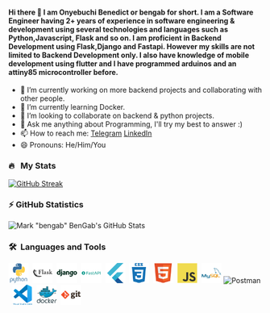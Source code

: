 
#### Hi there 👋 I am Onyebuchi Benedict or bengab for short. I am a Software Engineer having 2+ years of experience in software engineering & development using several technologies and languages such as Python,Javascript, Flask and so on. I am proficient in Backend Development using Flask,Django and Fastapi. However my skills are not limited to Backend Development only. I also have knowledge of mobile development using flutter and I have programmed arduinos and an attiny85 microcontroller before.

<!--**Bengab-coder/bengab-coder** is a ✨ _special_ ✨ repository because its `README.md` (this file) appears on your GitHub profile. -->

- 🔭 I’m currently working on more backend projects and collaborating with other people.
- 🌱 I’m currently learning Docker.
- 👯 I’m looking to collaborate on backend & python projects.
- 💬 Ask me anything about Programming, I'll try my best to answer :)
- 📫 How to reach me: [Telegram](https://t.me/bengabp) [LinkedIn](https://www.linkedin.com/in/ben-gab-9b375823b/)
- 😄 Pronouns: He/Him/You

### 🔥 &nbsp; My Stats
[![GitHub Streak](https://streak-stats.demolab.com/?user=bengab-coder&theme=dark)](https://git.io/streak-stats)

### ⚡ GitHub Statistics

![Mark "bengab" BenGab's GitHub Stats](https://github-readme-stats.vercel.app/api?username=bengab-coder&show_icons=true&theme=github_dark&count_private=true&include_all_commits=true)



### 🛠 &nbsp;Languages and Tools

<p>
<img src="https://github.com/devicons/devicon/blob/master/icons/python/python-original-wordmark.svg" title="Python" alt="Python" width="40" height="40"/>&nbsp;
<img src="https://github.com/devicons/devicon/blob/master/icons/flask/flask-original-wordmark.svg" title="Flask"  alt="Flask" width="40" height="40"/>&nbsp;
<img src="https://github.com/devicons/devicon/blob/master/icons/django/django-plain-wordmark.svg" title="Django"  alt="Django" width="40" height="40"/>&nbsp;
<img src="https://github.com/devicons/devicon/blob/master/icons/fastapi/fastapi-original-wordmark.svg" title="FastApi"  alt="FastApi" width="40" height="40"/>&nbsp;
<img src="https://github.com/devicons/devicon/blob/master/icons/flutter/flutter-original.svg" title="Flutter" alt="Flutter" width="40" height="40"/>&nbsp;
<img src="https://github.com/devicons/devicon/blob/master/icons/css3/css3-plain-wordmark.svg"  title="CSS3" alt="CSS" width="40" height="40"/>&nbsp;
<img src="https://github.com/devicons/devicon/blob/master/icons/html5/html5-original.svg" title="HTML5" alt="HTML" width="40" height="40"/>&nbsp;
<img src="https://github.com/devicons/devicon/blob/master/icons/javascript/javascript-original.svg" title="JavaScript" alt="JavaScript" width="40" height="40"/>&nbsp;
<img src="https://github.com/devicons/devicon/blob/master/icons/mysql/mysql-original-wordmark.svg" title="MySQL"  alt="MySQL" width="40" height="40"/>
<img src="https://www.vectorlogo.zone/logos/getpostman/getpostman-icon.svg" title="Postman"  alt="Postman" width="40" height="40"/>&nbsp;
<img src="https://github.com/devicons/devicon/blob/master/icons/vscode/vscode-original-wordmark.svg" title="Vscode"  alt="Vscode" width="40" height="40"/>&nbsp;
<img src="https://github.com/devicons/devicon/blob/master/icons/docker/docker-original-wordmark.svg" title="Docker"  alt="Docker" width="40" height="40"/>&nbsp;
<img src="https://github.com/devicons/devicon/blob/master/icons/git/git-original-wordmark.svg" title="Git" **alt="Git" width="40" height="40"/>&nbsp;
</p>

